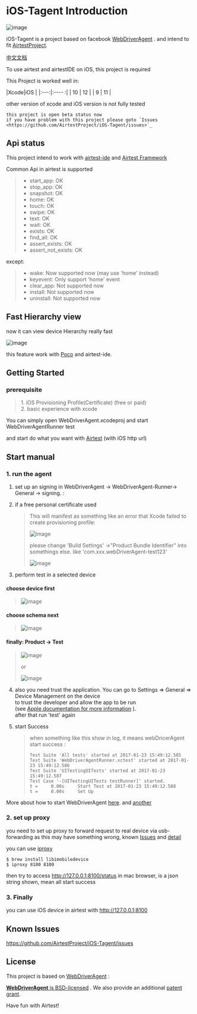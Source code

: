iOS-Tagent Introduction
=======================

![image](./IntroductionPhoto/ios-airtestIDE.gif)

iOS-Tagent is a project based on facebook
[WebDriverAgent](https://github.com/facebook/WebDriverAgent) . and
intend to fit [AirtestProject](http://airtest.netease.com/).

[中文文档](./README_zh.md)

To use airtest and airtestIDE on iOS, this project is required

This Project is worked well in:

|Xcode|iOS |
|:---:|:---- :|
| 10 | 12 |
| 9  | 11 |

other version of xcode and iOS version is not fully tested

    this project is open beta status now
    if you have problem with this project please goto `Issues <https://github.com/AirtestProject/iOS-Tagent/issues>`_

Api status
----------

This project intend to work with
[airtest-ide](http://airtest.netease.com/) and [Airtest
Framework](https://github.com/AirtestProject/Airtest)

Common Api in airtest is supported

> -   start\_app: OK
> -   stop\_app: OK
> -   snapshot: OK
> -   home: OK
> -   touch: OK
> -   swipe: OK
> -   text: OK
> -   wait: OK
> -   exists: OK
> -   find\_all: OK
> -   assert\_exists: OK
> -   assert\_not\_exists: OK

except:

> -   wake: Now supported now (may use 'home' instead)
> -   keyevent: Only support 'home' event
> -   clear\_app: Not supported now
> -   install: Not supported now
> -   uninstall: Not supported now

Fast Hierarchy view
-------------------

now it can view device Hierarchy really fast

![image](./IntroductionPhoto/ios-inspector.gif)

this feature work with [Poco](https://github.com/AirtestProject/Poco)
and airtest-ide.

Getting Started
---------------

### prerequisite

> ​1. iOS Provisioning Profile(Certificate) (free or paid)\
> 2. basic experience with xcode

You can simply open WebDriverAgent.xcodeproj and start
WebDriverAgentRunner test

and start do what you want with [Airtest](http://airtest.netease.com/)
(with iOS http url)

Start manual
------------

### 1. run the agent

1.  set up an signing in WebDriverAgent -\> WebDriverAgent-Runner-\> General -\> signing.
    :   

2.  if a free personal certificate used

    > This will manifest as something like an error that Xcode failed to
    > create provisioning profile:
    >
    > ![image](./IntroductionPhoto/FailID.png)
    >
    > please change 'Build Settings' -\>"Product Bundle Identifier" into
    > somethings else. like 'com.xxx.webDriverAgent-test123'
    >
    > ![image](./IntroductionPhoto/bundleId.png)

3.  perform test in a selected device

#### choose device first

> ![image](./IntroductionPhoto/chooseDevice.png)

#### choose schema next

> ![image](./IntroductionPhoto/chooseScheme.png)

#### finally: Product -\> Test

> ![image](./IntroductionPhoto/runTest.png)
>
> or
>
> ![image](./IntroductionPhoto/ProductTest.jpg)

4.  also you need trust the application. You can go to Settings =\>
    General =\> Device Management on the device\
    to trust the developer and allow the app to be run\
    (see [Apple documentation for more
    information](https://support.apple.com/en-us/HT204460) ).\
    after that run 'test' again

5.  start Success

    > when something like this show in log, it means webDricerAgent
    > start success :
    >
    >     Test Suite 'All tests' started at 2017-01-23 15:49:12.585
    >     Test Suite 'WebDriverAgentRunner.xctest' started at 2017-01-23 15:49:12.586
    >     Test Suite 'UITestingUITests' started at 2017-01-23 15:49:12.587
    >     Test Case '-[UITestingUITests testRunner]' started.
    >     t =     0.00s     Start Test at 2017-01-23 15:49:12.588
    >     t =     0.00s     Set Up

More about how to start WebDriverAgent
[here](https://github.com/facebook/WebDriverAgent/wiki/Starting-WebDriverAgent).
and
[another](https://github.com/appium/appium/blob/master/docs/en/drivers/ios-xcuitest-real-devices.md)

### 2. set up proxy

you need to set up proxy to forward request to real device via
usb-forwarding as this may have something wrong, known
[Issues](https://github.com/facebook/WebDriverAgent/wiki/Common-Issues)
and [detail](https://github.com/facebook/WebDriverAgent/issues/288)

you can use
[iproxy](https://github.com/libimobiledevice/libimobiledevice)

    $ brew install libimobiledevice
    $ iproxy 8100 8100

then try to access <http://127.0.0.1:8100/status> in mac browser, is a
json string shown, mean all start success

### 3. Finally

you can use iOS device in airtest with <http://127.0.0.1:8100>

Known Issues
------------

<https://github.com/AirtestProject/iOS-Tagent/issues>

License
-------

This project is based on
[WebDriverAgent](https://github.com/facebook/WebDriverAgent) :

[**WebDriverAgent** is BSD-licensed](./LICENSE) . We also provide an
additional [patent grant](./PATENTS).

Have fun with Airtest!
